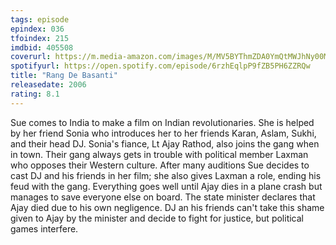 ```yaml
---
tags: episode
epindex: 036
tfoindex: 215
imdbid: 405508
coverurl: https://m.media-amazon.com/images/M/MV5BYThmZDA0YmQtMWJhNy00MDQwLTk0Y2YtMDhmZTE5ZjhlNjliXkEyXkFqcGdeQXVyODE5NzE3OTE@._V1_SY300_CR2,0,202,300_.jpg
spotifyurl: https://open.spotify.com/episode/6rzhEqlpP9fZB5PH6ZZRQw
title: "Rang De Basanti"
releasedate: 2006
rating: 8.1
---
```


Sue comes to India to make a film on Indian revolutionaries. She is helped by her friend Sonia who introduces her to her friends Karan, Aslam, Sukhi, and their head DJ. Sonia's fiance, Lt Ajay Rathod, also joins the gang when in town. Their gang always gets in trouble with political member Laxman who opposes their Western culture. After many auditions Sue decides to cast DJ and his friends in her film; she also gives Laxman a role, ending his feud with the gang. Everything goes well until Ajay dies in a plane crash but manages to save everyone else on board. The state minister declares that Ajay died due to his own negligence. DJ an his friends can't take this shame given to Ajay by the minister and decide to fight for justice, but political games interfere.
